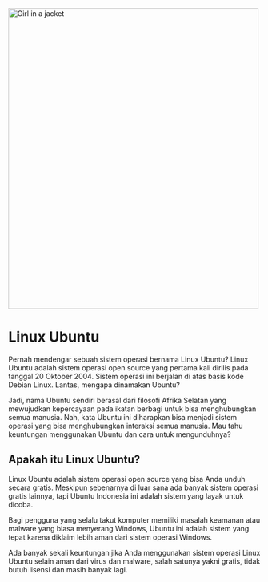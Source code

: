 <img src="https://image.ibb.co/g0SdPw/Screenshot_from_2018_01_05_11_14_40.png" alt="Girl in a jacket" width="500" height="600">


# Linux Ubuntu
Pernah mendengar sebuah sistem operasi bernama Linux Ubuntu? Linux Ubuntu adalah sistem operasi open source yang pertama kali dirilis pada tanggal 20 Oktober 2004. Sistem operasi ini berjalan di atas basis kode Debian Linux. Lantas, mengapa dinamakan Ubuntu?

Jadi, nama Ubuntu sendiri berasal dari filosofi Afrika Selatan yang mewujudkan kepercayaan pada ikatan berbagi untuk bisa menghubungkan semua manusia. Nah, kata Ubuntu ini diharapkan bisa menjadi sistem operasi yang bisa menghubungkan interaksi semua manusia. Mau tahu keuntungan menggunakan Ubuntu dan cara untuk mengunduhnya?

## Apakah itu Linux Ubuntu?
Linux Ubuntu adalah sistem operasi open source yang bisa Anda unduh secara gratis. Meskipun sebenarnya di luar sana ada banyak sistem operasi gratis lainnya, tapi Ubuntu Indonesia ini adalah sistem yang layak untuk dicoba.

Bagi pengguna yang selalu takut komputer memiliki masalah keamanan atau malware yang biasa menyerang Windows, Ubuntu ini adalah sistem yang tepat karena diklaim lebih aman dari sistem operasi Windows.

Ada banyak sekali keuntungan jika Anda menggunakan sistem operasi Linux Ubuntu selain aman dari virus dan malware, salah satunya yakni gratis, tidak butuh lisensi dan masih banyak lagi.

